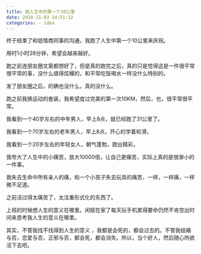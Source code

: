 ```yaml
---
title: 我人生中的第一个10公里
date: 2018-11-03 14:51:32
categories: - idea
---
```


终于结束了和低情商同事的沟通，我跑了人生中第一个10公里来庆祝。

用时1小时28分钟，希望会越来越好。

跑之前连朋友圈文案都想好了，但是真的跑完之后，真的只是觉得这是一件很平常很平常的事，没什么值得炫耀的，和平常吃饭喝水一样没什么特别的。

发了朋友圈之后，的确也没什么，真的没什么。

跑之前我换运动的套装，我希望度过完美的第一次10KM，然后，也，很平常很平常。


我看到一个40岁左右的中年男人，早上8点，就已经跑了31公里了。

我看到一个70岁左右的老年男人，早上8点，开心的学着轮滑。

我看到一个20岁左右的年轻女人，朝气蓬勃，跑出精彩。

我夸大了人生中的小痛苦，放大10000倍，让自己更痛苦，实际上真的是很渺小的一件事。

我失去生命中所有亲人的痛，和一个小孩子失去玩具的痛苦，一样，一样痛，一样微不足道。

之前活过得太痛苦了，太注重形式化的东西了。

上班的时候想人生的意义在哪里。闲赋在家了每天玩手机累得要命仍然不肯空出时间来思考我人生的意义在哪里。

其实，不管我找不找得到人生的意义 ，我都是会死的，都会过去的。不管我结婚与否，恋爱与否，正邪与否，都会死，都会消失。所以，当个好人，然后随心所欲活下去吧。